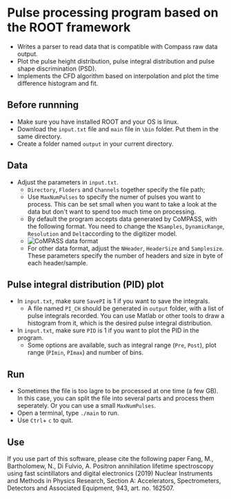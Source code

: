 # Pulse processing program based on the ROOT framework


- Writes a parser to read data that is compatible with Compass raw data output.
- Plot the pulse height distribution, pulse integral distribution and pulse shape discrimination (PSD).
- Implements the CFD algorithm based on interpolation and plot the time difference histogram and fit.

## Before runnning

- Make sure you have installed ROOT and your OS is linux.
- Download the `input.txt` file and `main` file in `\bin` folder. Put them in the same directory.
- Create a folder named `output` in your current directory.

## Data
- Adjust the parameters in `input.txt`.
    - `Directory`, `Floders` and `Channels` together specify the file path;
    - Use `MaxNumPulses` to specify the numer of pulses you want to process. This can be set small when you want to take a look at the data but don't want to spend too much time on processing.
    - By default the program accepts data generated by CoMPASS, with the following format. You need to change the `NSamples`, `DynamicRange`, `Resolution` and `Delt`according to the digitizer model.
    - ![CoMPASS data format](https://cdn1.imggmi.com/uploads/2019/9/6/d1eb7c2d19b1bbed3dcd1c113215f0d7-full.png)
    - For other data format, adjust the `NHeader`, `HeaderSize` and `Samplesize`. These parameters specify the number of headers and size in byte of each header/sample.

## Pulse integral distribution (PID) plot
- In `input.txt`, make sure `SavePI` is 1 if you want to save the integrals.
    - A file named `PI_CH` should be generated in `output` folder, with a list of pulse integrals recorded. You can use Matlab or other tools to draw a histogram from it, which is the desired pulse integral distribution.
- In `input.txt`, make sure `PID` is 1 if you want to plot the PID in the program.
    - Some options are available, such as integral range (`Pre`, `Post`), plot range (`PImin`, `PImax`) and number of bins.

## Run
- Sometimes the file is too lagre to be processed at one time (a few GB). In this case, you can split the file into several parts and process them seperately. Or you can use a small `MaxNumPulses`.
- Open a terminal, type `./main` to run.
- Use `Ctrl`+ `c` to quit.

## Use
If you use part of this software, please cite the following paper
Fang, M., Bartholomew, N., Di Fulvio, A. Positron annihilation lifetime spectroscopy using fast scintillators and digital electronics
(2019) Nuclear Instruments and Methods in Physics Research, Section A: Accelerators, Spectrometers, Detectors and Associated Equipment, 943, art. no. 162507.